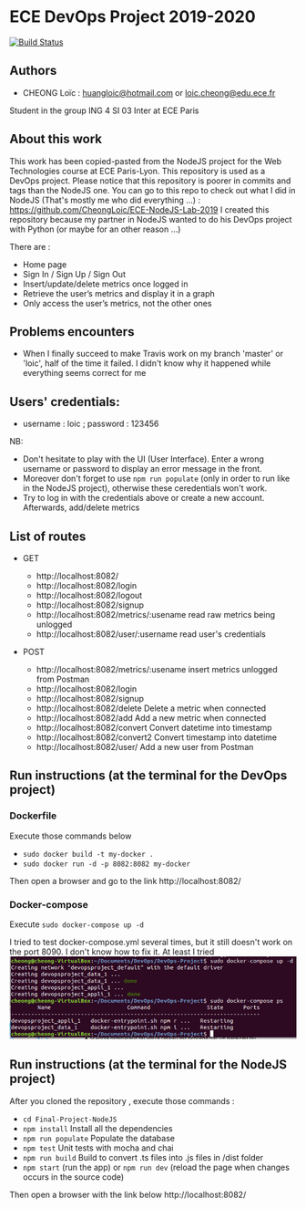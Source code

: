# ECE DevOps Project 2019-2020
[![Build Status](https://travis-ci.org/CheongLoic/DevOps-Project.svg?branch=loic)](https://travis-ci.org/CheongLoic/DevOps-Project)


## Authors
- CHEONG Loïc : huangloic@hotmail.com or loic.cheong@edu.ece.fr

Student in the group ING 4 SI 03 Inter at ECE Paris

## About this work
This work has been copied-pasted from the NodeJS project for the Web Technologies course at ECE Paris-Lyon. 
This repository is used as a DevOps project. Please notice that this repository is poorer in commits and tags than the NodeJS one. 
You can go to this repo to check out what I did in NodeJS (That's mostly me who did everything ...) : https://github.com/CheongLoic/ECE-NodeJS-Lab-2019 
I created this repository because my partner in NodeJS wanted to do his DevOps project with Python (or maybe for an other reason ...)

There are : 
- Home page
- Sign In / Sign Up / Sign Out
- Insert/update/delete metrics once logged in
- Retrieve the user’s metrics and display it in a graph
- Only access the user’s metrics, not the other ones

## Problems encounters
- When I finally succeed to make Travis work on my branch 'master' or 'loic', half of the time it failed. I didn't know why it happened while everything seems correct for me 

## Users' credentials:
- username : loic ; password : 123456

NB: 
- Don't hesitate to play with the UI (User Interface). Enter a wrong username or password to display an error message in the front.
- Moreover don't forget to use `npm run populate` (only in order to run like in the NodeJS project), otherwise these ceredentials won't work.
- Try to log in with the credentials above or create a new account. Afterwards, add/delete metrics 

## List of routes

* GET
    - http://localhost:8082/ 
    - http://localhost:8082/login
    - http://localhost:8082/logout
    - http://localhost:8082/signup
    - http://localhost:8082/metrics/:usename read raw metrics being unlogged
    - http://localhost:8082/user/:username read user's credentials

* POST
    - http://localhost:8082/metrics/:usename insert metrics unlogged from Postman
    - http://localhost:8082/login
    - http://localhost:8082/signup
    - http://localhost:8082/delete Delete a metric when connected
    - http://localhost:8082/add Add a new metric when connected
    - http://localhost:8082/convert Convert datetime into timestamp
    - http://localhost:8082/convert2 Convert timestamp into datetime
    - http://localhost:8082/user/ Add a new user from Postman


## Run instructions (at the terminal for the DevOps project)
### Dockerfile
Execute those commands below
- `sudo docker build -t my-docker .`
- `sudo docker run -d -p 8082:8082 my-docker`

Then open a browser and go to the link http://localhost:8082/ 


### Docker-compose
Execute `sudo docker-compose up -d`

I tried to test docker-compose.yml several times, but it still doesn't work on the port 8090. I don't know how to fix it. At least I tried
![alt test](screenshots/Half_done.PNG)


## Run instructions (at the terminal for the NodeJS project)
After you cloned the repository , execute those commands :
- `cd Final-Project-NodeJS`
- `npm install` Install all the dependencies
- `npm run populate` Populate the database
- `npm test` Unit tests with mocha and chai 
- `npm run build` Build to convert .ts files into .js files in /dist folder
- `npm start` (run the app) or `npm run dev` (reload the page when changes occurs in the source code)

Then open a browser with the link below http://localhost:8082/

